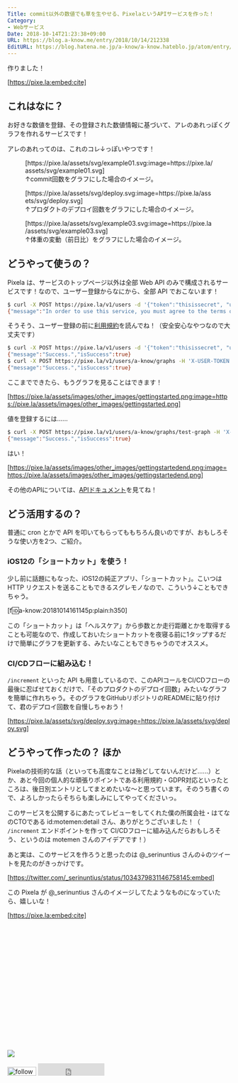 ```yaml
---
Title: commit以外の数値でも草を生やせる、PixelaというAPIサービスを作った！
Category:
- Webサービス
Date: 2018-10-14T21:23:38+09:00
URL: https://blog.a-know.me/entry/2018/10/14/212338
EditURL: https://blog.hatena.ne.jp/a-know/a-know.hateblo.jp/atom/entry/10257846132653043614
---
```


作りました！



[https://pixe.la:embed:cite]



<!-- more -->



## これはなに？
お好きな数値を登録、その登録された数値情報に基づいて、アレのあれっぽくグラフを作れるサービスです！


アレのあれってのは、これのコレ↓っぽいやつです！


<figure class="figure-image figure-image-fotolife" title="↑commit回数をグラフにした場合のイメージ。">[https://pixe.la/assets/svg/example01.svg:image=https://pixe.la/assets/svg/example01.svg]<figcaption>↑commit回数をグラフにした場合のイメージ。</figcaption></figure>


<figure class="figure-image figure-image-fotolife" title="↑プロダクトのデプロイ回数をグラフにした場合のイメージ。">[https://pixe.la/assets/svg/deploy.svg:image=https://pixe.la/assets/svg/deploy.svg]<figcaption>↑プロダクトのデプロイ回数をグラフにした場合のイメージ。</figcaption></figure>


<figure class="figure-image figure-image-fotolife" title="↑体重の変動（前日比）をグラフにした場合のイメージ。">[https://pixe.la/assets/svg/example03.svg:image=https://pixe.la/assets/svg/example03.svg]<figcaption>↑体重の変動（前日比）をグラフにした場合のイメージ。</figcaption></figure>


## どうやって使うの？
Pixela は、サービスのトップページ以外は全部 Web API のみで構成されるサービスです！なので、ユーザー登録からなにから、全部 API でおこないます！

```sh
$ curl -X POST https://pixe.la/v1/users -d '{"token":"thisissecret", "username":"a-know", "agreeTermsOfService":"no", "notMinor":"yes"}'
{"message":"In order to use this service, you must agree to the terms of service. Japanese version terms of service: https://gist.github.com/a-know/325714a8376e0f495f030bb59a2af5fd , English version terms of service: https://gist.github.com/a-know/3307b6c562a73b5d6782974d766497e4 .","isSuccess":false}
```

そうそう、ユーザー登録の前に[利用規約](https://gist.github.com/a-know/325714a8376e0f495f030bb59a2af5fd)を読んでね！（安全安心なやつなので大丈夫です）

```sh
$ curl -X POST https://pixe.la/v1/users -d '{"token":"thisissecret", "username":"a-know", "agreeTermsOfService":"yes", "notMinor":"yes"}'
{"message":"Success.","isSuccess":true}
$ curl -X POST https://pixe.la/v1/users/a-know/graphs -H 'X-USER-TOKEN:thisissecret' -d '{"id":"test-graph","name":"graph-name","unit":"commit","type":"int","color":"shibafu"}'
{"message":"Success.","isSuccess":true}
```

ここまでできたら、もうグラフを見ることはできます！



[https://pixe.la/assets/images/other_images/gettingstarted.png:image=https://pixe.la/assets/images/other_images/gettingstarted.png]




値を登録するには......

```sh
$ curl -X POST https://pixe.la/v1/users/a-know/graphs/test-graph -H 'X-USER-TOKEN:thisissecret' -d '{"date":"20180915","quantity":"5"}'
{"message":"Success.","isSuccess":true}
```

はい！



[https://pixe.la/assets/images/other_images/gettingstartedend.png:image=https://pixe.la/assets/images/other_images/gettingstartedend.png]


その他のAPIについては、[APIドキュメント](https://pixe.la/#api-user)を見てね！


## どう活用するの？
普通に cron とかで API を叩いてもらってももちろん良いのですが、おもしろそうな使い方を2つ、ご紹介。

### iOS12の「ショートカット」を使う！
少し前に話題にもなった、iOS12の純正アプリ、「ショートカット」。こいつは HTTP リクエストを送ることもできるスグレモノなので、こういう↓こともできちゃう。

[f:id:a-know:20181014161145p:plain:h350]

この「ショートカット」は「ヘルスケア」から歩数とか走行距離とかを取得することも可能なので、作成しておいたショートカットを夜寝る前に1タップするだけで簡単にグラフを更新する、みたいなこともできちゃうのでオススメ。


### CI/CDフローに組み込む！
`/increment` といった API も用意しているので、このAPIコールをCI/CDフローの最後に忍ばせておくだけで、「そのプロダクトのデプロイ回数」みたいなグラフを簡単に作れちゃう。そのグラフをGitHubリポジトリのREADMEに貼り付けて、君のデプロイ回数を自慢しちゃおう！



[https://pixe.la/assets/svg/deploy.svg:image=https://pixe.la/assets/svg/deploy.svg]




## どうやって作ったの？ ほか
Pixelaの技術的な話（といっても高度なことは殆どしてないんだけど......）とか、あと今回の個人的な頑張りポイントである利用規約・GDPR対応といったところは、後日別エントリとしてまとめたいな〜と思っています。そのうち書くので、よろしかったらそちらも楽しみにしてやってくださいっ。


このサービスを公開するにあたってレビューをしてくれた僕の所属会社・はてなのCTOである id:motemen:detail さん、ありがとうございました！（ `/increment` エンドポイントを作って CI/CDフローに組み込んだらおもしろそう、というのは motemen さんのアイデアです！）


あと実は、このサービスを作ろうと思ったのは @_serinuntius さんの↓のツイートを見たのがきっかけです。



[https://twitter.com/_serinuntius/status/1034379831146758145:embed]


この Pixela が @_serinuntius さんのイメージしてたようなものになっていたら、嬉しいな！


[https://pixe.la:embed:cite]


<div>
<br>
<script async src="//pagead2.googlesyndication.com/pagead/js/adsbygoogle.js"></script>
<!-- article-bottom2 -->
<ins class="adsbygoogle"
     style="display:inline-block;width:300px;height:250px"
     data-ad-client="ca-pub-3463034538369189"
     data-ad-slot="5274552934"></ins>
<script>
(adsbygoogle = window.adsbygoogle || []).push({});
</script>

<a href="https://bit.ly/pixe-la" target='blank' rel="nofollow"><img src="https://cdn-ak.f.st-hatena.com/images/fotolife/a/a-know/20170405/20170405220342.png"></a>
<br>
</div>

<div>
<a href='https://cloud.feedly.com/#subscription%2Ffeed%2Fhttp%3A%2F%2Fblog.a-know.me%2Ffeed'  target='blank'><img id='feedlyFollow' src='https://s3.feedly.com/img/follows/feedly-follow-rectangle-volume-small_2x.png' alt='follow us in feedly' width='65' height='20'></a>



<iframe src="https://blog.hatena.ne.jp/a-know/a-know.hateblo.jp/subscribe/iframe" allowtransparency="true" frameborder="0" scrolling="no" width="150" height="28"></iframe>
</div>


<script src="https://moshi-moshi.moshimo.works/moshimoshi/a_know_blog/2018-10-14-212338?title=commit%e4%bb%a5%e5%a4%96%e3%81%ae%e6%95%b0%e5%80%a4%e3%81%a7%e3%82%82%e8%8d%89%e3%82%92%e7%94%9f%e3%82%84%e3%81%9b%e3%82%8b%e3%80%81Pixela%e3%81%a8%e3%81%84%e3%81%86API%e3%82%b5%e3%83%bc%e3%83%93%e3%82%b9%e3%82%92%e4%bd%9c%e3%81%a3%e3%81%9f%ef%bc%81"></script>
